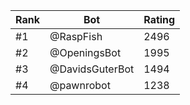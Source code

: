 Rank|Bot|Rating
---|---|---
#1|@RaspFish|2496
#2|@OpeningsBot|1995
#3|@DavidsGuterBot|1494
#4|@pawnrobot|1238
